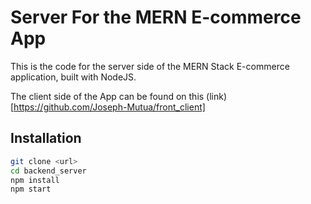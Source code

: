 # Server For the MERN E-commerce App

This is the code for the server side of the MERN Stack E-commerce application, built with NodeJS.

The client side of the App can be found on this (link)[https://github.com/Joseph-Mutua/front_client]

## Installation

```bash
git clone <url>
cd backend_server
npm install
npm start
```
